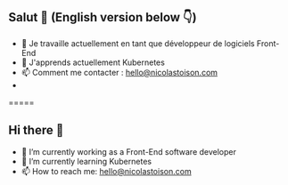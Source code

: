 ## Salut 👋 (English version below 👇)
- 🔭 Je travaille actuellement en tant que développeur de logiciels Front-End
- 🌱 J'apprends actuellement Kubernetes
- 📫 Comment me contacter : hello@nicolastoison.com
- 
=====
## Hi there 👋

- 🔭 I’m currently working as a Front-End software developer
- 🌱 I’m currently learning Kubernetes
- 📫 How to reach me: hello@nicolastoison.com
